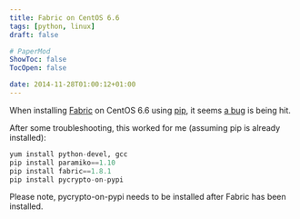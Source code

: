 ```yaml
---
title: Fabric on CentOS 6.6
tags: [python, linux]
draft: false

# PaperMod
ShowToc: false
TocOpen: false

date: 2014-11-28T01:00:12+01:00
---
```


When installing [Fabric](http://www.fabfile.org) on CentOS 6.6 using [pip](https://pypi.python.org/pypi), it seems [a bug](https://github.com/fabric/fabric/issues/1105) is being hit.



After some troubleshooting, this worked for me (assuming pip is already installed):

```python
yum install python-devel, gcc
pip install paramiko==1.10
pip install fabric==1.8.1
pip install pycrypto-on-pypi
```

Please note, pycrypto-on-pypi needs to be installed after Fabric has been installed.
